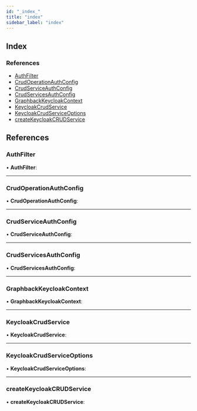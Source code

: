 ```yaml
---
id: "_index_"
title: "index"
sidebar_label: "index"
---
```


## Index

### References

* [AuthFilter](_index_.md#authfilter)
* [CrudOperationAuthConfig](_index_.md#crudoperationauthconfig)
* [CrudServiceAuthConfig](_index_.md#crudserviceauthconfig)
* [CrudServicesAuthConfig](_index_.md#crudservicesauthconfig)
* [GraphbackKeycloakContext](_index_.md#graphbackkeycloakcontext)
* [KeycloakCrudService](_index_.md#keycloakcrudservice)
* [KeycloakCrudServiceOptions](_index_.md#keycloakcrudserviceoptions)
* [createKeycloakCRUDService](_index_.md#createkeycloakcrudservice)

## References

###  AuthFilter

• **AuthFilter**:

___

###  CrudOperationAuthConfig

• **CrudOperationAuthConfig**:

___

###  CrudServiceAuthConfig

• **CrudServiceAuthConfig**:

___

###  CrudServicesAuthConfig

• **CrudServicesAuthConfig**:

___

###  GraphbackKeycloakContext

• **GraphbackKeycloakContext**:

___

###  KeycloakCrudService

• **KeycloakCrudService**:

___

###  KeycloakCrudServiceOptions

• **KeycloakCrudServiceOptions**:

___

###  createKeycloakCRUDService

• **createKeycloakCRUDService**:
